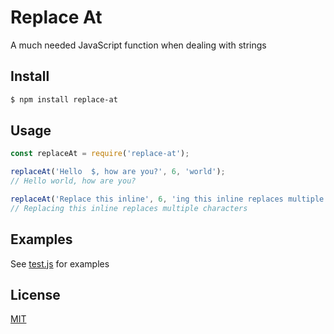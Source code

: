 # Replace At

A much needed JavaScript function when dealing with strings

## Install

```bash
$ npm install replace-at
```

## Usage

```js
const replaceAt = require('replace-at');

replaceAt('Hello  $, how are you?', 6, 'world');
// Hello world, how are you?

replaceAt('Replace this inline', 6, 'ing this inline replaces multiple characters', {inline: true});
// Replacing this inline replaces multiple characters
```

## Examples

See [test.js](https://github.com/drewthoennes/replace-at/blob/master/test.js) for examples

## License

[MIT](https://github.com/drewthoennes/replace-at/blob/master/license)
